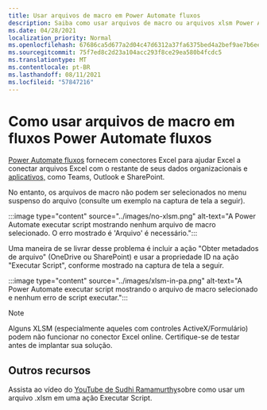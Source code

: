 ```yaml
---
title: Usar arquivos de macro em Power Automate fluxos
description: Saiba como usar arquivos de macro ou arquivos xlsm Power Automate fluxos.
ms.date: 04/28/2021
localization_priority: Normal
ms.openlocfilehash: 67686ca5d677a2d04c47d6312a37fa6375bed4a2bef9ae7b6ee61bba2302bfb4
ms.sourcegitcommit: 75f7ed8c2d23a104acc293f8ce29ea580b4fcdc5
ms.translationtype: MT
ms.contentlocale: pt-BR
ms.lasthandoff: 08/11/2021
ms.locfileid: "57847216"
---
```

# <a name="how-to-use-macro-files-in-power-automate-flows"></a>Como usar arquivos de macro em fluxos Power Automate fluxos

[Power Automate fluxos](https://flow.microsoft.com/) fornecem conectores Excel para ajudar Excel a conectar arquivos Excel com o restante de seus dados organizacionais e [aplicativos,](https://flow.microsoft.com/connectors/shared_excelonlinebusiness/excel-online-business/) como Teams, Outlook e SharePoint.

No entanto, os arquivos de macro não podem ser selecionados no menu suspenso do arquivo (consulte um exemplo na captura de tela a seguir).

:::image type="content" source="../images/no-xlsm.png" alt-text="A Power Automate executar script mostrando nenhum arquivo de macro selecionado. O erro mostrado é 'Arquivo' é necessário.":::

Uma maneira de se livrar desse problema é incluir a ação "Obter metadados de arquivo" (OneDrive ou SharePoint) e usar a propriedade ID na ação "Executar Script", conforme mostrado na captura de tela a seguir.

:::image type="content" source="../images/xlsm-in-pa.png" alt-text="A Power Automate executar script mostrando o arquivo de macro selecionado e nenhum erro de script executar.":::

> [!NOTE]
> Alguns XLSM (especialmente aqueles com controles ActiveX/Formulário) podem não funcionar no conector Excel online. Certifique-se de testar antes de implantar sua solução.

## <a name="other-resources"></a>Outros recursos

Assista ao vídeo do [YouTube de Sudhi Ramamurthy](https://youtu.be/o-H9BbywJQQ)sobre como usar um arquivo .xlsm em uma ação Executar Script.
